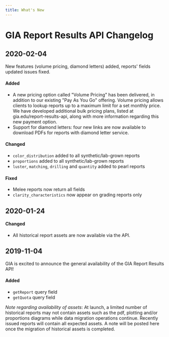 ```yaml
---
title: What's New
---
```


# GIA Report Results API Changelog

## 2020-02-04

New features (volume pricing, diamond letters) added, reports' fields updated issues fixed.

#### Added
- A new pricing option called "Volume Pricing" has been delivered, in addition to our existing "Pay As You Go" offering.  Volume pricing allows clients to lookup reports up to a maximum limit for a set monthly price.  We have developed additional bulk pricing plans, listed at gia.edu/report-results-api, along with more information regarding this new payment option.
- Support for diamond letters: four new links are now available to download PDFs for reports with diamond letter service.

#### Changed
- `color_distribution` added to all synthetic/lab-grown reports
- `proportions` added to all synthetic/lab-grown reports
- `luster`, `matching`, `drilling` and `quantity` added to pearl reports

#### Fixed
- Melee reports now return all fields
- `clarity_characteristics` now appear on grading reports only


## 2020-01-24

#### Changed
- All historical report assets are now available via the API.

## 2019-11-04
GIA is excited to announce the general availability of the GIA Report Results API!

#### Added
- `getReport` query field
- `getQuota` query field

_Note regarding availability of assets_: At launch, a limited number of historical reports may not contain assets such as the pdf, plotting and/or proportions diagrams while data migration operations continue. Recently issued reports will contain all expected assets. A note will be posted here once the migration of historical assets is completed.
